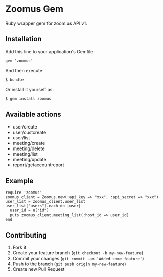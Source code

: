 # Zoomus Gem

Ruby wrapper gem for zoom.us API v1.

## Installation

Add this line to your application's Gemfile:

    gem 'zoomus'

And then execute:

    $ bundle

Or install it yourself as:

    $ gem install zoomus

## Available actions

- user/create
- user/custcreate
- user/list
- meeting/create
- meeting/delete
- meeting/list
- meeting/update
- report/getaccountreport

## Example

    require 'zoomus'
    zoomus_client = Zoomus.new(:api_key => "xxx", :api_secret => "xxx")
    user_list = zoomus_client.user_list
    user_list["users"].each do |user|
      user_id = u["id"]
      puts zoomus_client.meeting_list(:host_id => user_id)
    end

## Contributing

1. Fork it
2. Create your feature branch (`git checkout -b my-new-feature`)
3. Commit your changes (`git commit -am 'Added some feature'`)
4. Push to the branch (`git push origin my-new-feature`)
5. Create new Pull Request
